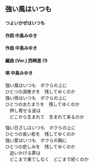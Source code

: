## 強い風はいつも
#### つよいかぜはいつも

#### 作詞        中島みゆき
#### 作曲        中島みゆき
#### 編曲 (Ver.) 西崎進 (1)
#### 唄          中島みゆき


強い風はいつも　ボクらの上に  
ひとつの渦巻きを　残してゆくのか  
強い雨はいつも　ボクらの上に  
ひとつの水たまりを　残してゆくのか  
　押し寄せる波は  
　どこから生まれて　生まれて来るのか  


強い日ざしはいつも　ボクらの上に  
ひとつの長い影を　残してゆくのか  
強い愛はいつも　ボクらの胸に  
ひとつの悲しみを　残してゆくのか  
　追いかける夢は  
　どこまで果てしなく　どこまで続くのか
